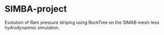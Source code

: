 # SIMBA-project

Evolution of Ram pressure striping using RockTree on the SIMAB mesh-less hydrodynamnic simulation. 
